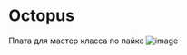 # Octopus
Плата для мастер класса по пайке
![image](https://github.com/user-attachments/assets/5946d80d-35b1-481d-a7b1-f08c4762959d)
